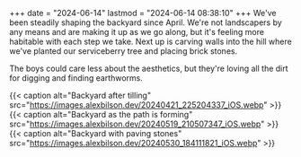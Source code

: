 +++
date = "2024-06-14"
lastmod = "2024-06-14 08:38:10"
+++
We've been steadily shaping the backyard since April. We're not landscapers by any means and are making it up as we go along, but it's feeling more habitable with each step we take. Next up is carving walls into the hill where we've planted our serviceberry tree and placing brick stones.

The boys could care less about the aesthetics, but they're loving all the dirt for digging and finding earthworms.

{{< caption alt="Backyard after tilling" src="https://images.alexbilson.dev/20240421_225204337_iOS.webp" >}}
{{< caption alt="Backyard as the path is forming" src="https://images.alexbilson.dev/20240519_210507347_iOS.webp" >}}
{{< caption alt="Backyard with paving stones" src="https://images.alexbilson.dev/20240530_184111821_iOS.webp" >}}
